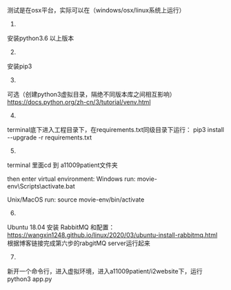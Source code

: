 测试是在osx平台，实际可以在（windows/osx/linux系统上运行）

1.
安装python3.6 以上版本

2. 
安装pip3 

3.
可选（创建python3虚拟目录，隔绝不同版本库之间相互影响）
https://docs.python.org/zh-cn/3/tutorial/venv.html

4.


terminal底下进入工程目录下，在requirements.txt同级目录下运行：
pip3 install --upgrade -r requirements.txt


5.
terminal 里面cd 到 a11009patient文件夹

then enter virtual environment:
Windows run:
movie-env\Scripts\activate.bat

Unix/MacOS run:
source movie-env/bin/activate

6.
Ubuntu 18.04 安装 RabbitMQ 和配置：
https://wangxin1248.github.io/linux/2020/03/ubuntu-install-rabbitmq.html
根据博客链接完成第六步的rabgitMQ server运行起来

7.
新开一个命令行，进入虚拟环境，进入a11009patient/i2website下，运行
python3 app.py

